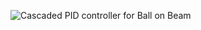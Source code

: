 ![Cascaded PID controller for Ball on Beam](https://github.com/philipp-mat/BallOnBeam/blob/main/Video/BallOnBeamGIF.gif)
